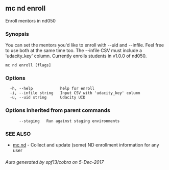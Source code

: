 ## mc nd enroll

Enroll mentors in nd050

### Synopsis


You can set the mentors you'd like to enroll with --uid and --infile. Feel
free to use both at the same time too. The --infile CSV must include a
'udacity_key' column. Currently enrolls students in v1.0.0 of nd050.

```
mc nd enroll [flags]
```

### Options

```
  -h, --help            help for enroll
  -i, --infile string   Input CSV with 'udacity_key' column
  -u, --uid string      Udacity UID
```

### Options inherited from parent commands

```
      --staging   Run against staging environments
```

### SEE ALSO
* [mc nd](mc_nd.md)	 - Collect and update (some) ND enrollment information for any user

###### Auto generated by spf13/cobra on 5-Dec-2017
